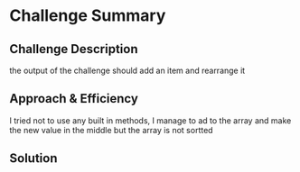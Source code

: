 # Challenge Summary
<!-- Short summary or background information -->

## Challenge Description

the output of the challenge should add an item and rearrange it

## Approach & Efficiency

I tried not to use any built in methods, I manage to ad to the array and make the new value in the middle but the array is not sortted

## Solution

